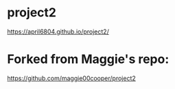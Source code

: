 # project2
https://april6804.github.io/project2/

# Forked from Maggie's repo:
https://github.com/maggie00cooper/project2


